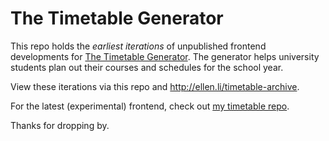 # The Timetable Generator

This repo holds the _earliest iterations_ of unpublished frontend developments for [The Timetable Generator](https://www.timetablegenerator.io/). The generator helps university students plan out their courses and schedules for the school year.

View these iterations via this repo and http://ellen.li/timetable-archive.

For the latest (experimental) frontend, check out [my timetable repo](https://github.com/ellenli/timetable).

Thanks for dropping by.
